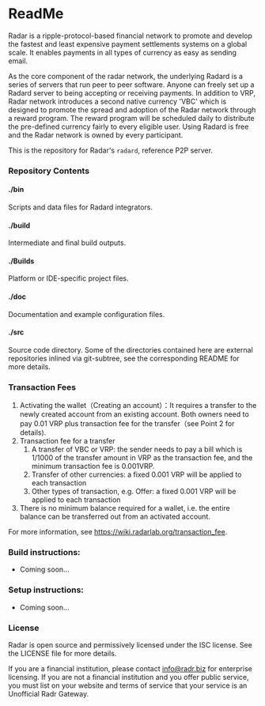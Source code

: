 # ReadMe

Radar is a ripple-protocol-based financial network to promote and develop the fastest and least expensive payment settlements systems on a global scale. It enables payments in all types of currency as easy as sending email. 

As the core component of the radar network, the underlying Radard is a series of servers that run peer to peer software. Anyone can freely set up a Radard server to being accepting or receiving payments. In addition to VRP, Radar network introduces a second native currency 'VBC' which is designed to promote the spread and adoption of the Radar network through a reward program. The reward program will be scheduled daily to distribute the pre-defined currency fairly to every eligible user. Using Radard is free and the Radar network is owned by every participant.

This is the repository for Radar's ``radard``, reference P2P server.

### Repository Contents
#### ./bin
Scripts and data files for Radard integrators.

#### ./build
Intermediate and final build outputs.

#### ./Builds
Platform or IDE-specific project files.

#### ./doc
Documentation and example configuration files.

#### ./src
Source code directory. Some of the directories contained here are
external repositories inlined via git-subtree, see the corresponding
README for more details.

### Transaction Fees
  1. Activating the wallet（Creating an account）：It requires a transfer to the newly created account from an existing account. Both owners need to pay 0.01 VRP plus transaction fee for the transfer（see Point 2 for details).
  2. Transaction fee for a transfer
     1. A transfer of VBC or VRP: the sender needs to pay a bill which is 1/1000 of the transfer amount in VRP as the transaction fee, and the minimum transaction fee is 0.001VRP.
     2. Transfer of other currencies: a fixed 0.001 VRP will be applied to each transaction
     3. Other types of transaction, e.g. Offer: a fixed 0.001 VRP will be applied to each transaction
  3. There is no minimum balance required for a wallet, i.e. the entire balance can be transferred out from an activated account.

For more information, see https://wiki.radarlab.org/transaction_fee.

### Build instructions:
  * Coming soon...

### Setup instructions:
  * Coming soon...

### License
Radar is open source and permissively licensed under the ISC license. See the LICENSE file for more details.

If you are a financial institution, please contact info@radr.biz for enterprise licensing. If you are not a financial institution and you offer public service, you must list on your website and terms of service that your service is an Unofficial Radr Gateway.
